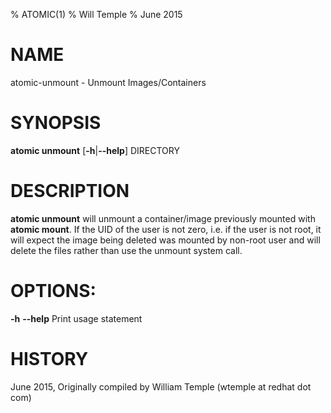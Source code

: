 % ATOMIC(1)
% Will Temple
% June 2015
# NAME
atomic-unmount - Unmount Images/Containers

# SYNOPSIS
**atomic unmount**
[**-h**|**--help**]
DIRECTORY

# DESCRIPTION
**atomic unmount** will unmount a container/image previously mounted with
**atomic mount**. If the UID of the user is not zero, i.e. if the user
is not root, it will expect the image being deleted was mounted by
non-root user and will delete the files rather than use the unmount
system call. 

# OPTIONS:
**-h** **--help**
  Print usage statement

# HISTORY
June 2015, Originally compiled by William Temple (wtemple at redhat dot com)
